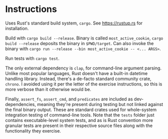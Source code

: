 # Instructions

Uses Rust's standard build system, `cargo`. See https://rustup.rs for installation.

Build with `cargo build --release`. Binary is called `most_active_cookie`, `cargo build --release` deposits the binary in `$PWD/target`. Can also invoke the binary with `cargo run --release --bin most_active_cookie -- <... ARGS>`.

Run tests with `cargo test`.

The only external dependency is `clap`, for command-line argument parsing. Unlike most popular languages, Rust doesn't have a built-in datetime handling library. Instead, there's a de-facto standard community crate, `chrono`. I avoided using it per the letter of the exercise instructions, so this is more verbose than it otherwise would be.

Finally, `assert_fs`, `assert_cmd`, and `predicates` are included as dev-dependencies, meaning they're present during testing but not linked against the final binary output. These are standard crates used for whole-system integration testing of command-line tools. Note that the `tests` folder just contains executable-level system tests, and as is Rust convention more granular tests are present in their respective source files along with the functionality they exercise.